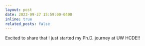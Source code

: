 ```yaml
---
layout: post
date: 2023-09-27 15:59:00-0400
inline: true
related_posts: false
---
```


Excited to share that I just started my Ph.D. journey at UW HCDE!!

